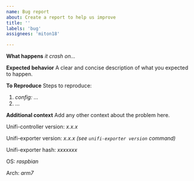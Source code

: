 ```yaml
---
name: Bug report
about: Create a report to help us improve
title: ''
labels: 'bug'
assignees: 'miton18'

---
```


**What happens**
_it crash on..._

**Expected behavior**
A clear and concise description of what you expected to happen.


**To Reproduce**
Steps to reproduce:
1. _config: ..._
2. ...

**Additional context**
Add any other context about the problem here.

Unifi-controller version: _x.x.x_

Unifi-exporter version: _x.x.x (see `unifi-exporter version` command)_

Unifi-exporter hash: _xxxxxxx_

OS: _raspbian_

Arch: _arm7_
